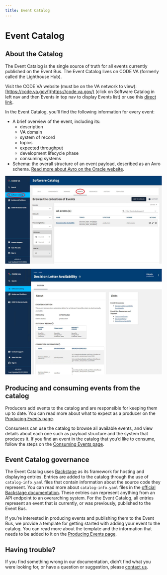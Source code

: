 ```yaml
---
title: Event Catalog
---
```


# Event Catalog

## About the Catalog

The Event Catalog is the single source of truth for all events currently published on the Event Bus. The Event Catalog lives on CODE VA (formerly called the Lighthouse Hub).

Visit the CODE VA website (must be on the VA network to view): [https://code.va.gov/](https://code.va.gov/) (click on Software Catalog in left nav and then Events in top nav to display Events list) or use this [direct link](https://code.va.gov/catalog?filters%5Bkind%5D=event&filters%5Buser%5D=all&limit=20).

In the Event Catalog, you’ll find the following information for every event:

* A brief overview of the event, including its: 
    * description
    * VA domain
    * system of record
    * topics
    * expected throughput
    * development lifecycle phase
    * consuming systems
* Schema: the overall structure of an event payload, described as an Avro schema. [Read more about Avro on the Oracle website](https://docs.oracle.com/cd/E26161_02/html/GettingStartedGuide/avroschemas.html).

![A table displaying all events in the Event Catalog on the CODE VA website. The headers are name, topic, lifecycle, domain, and actions. Filters allow content in the table to be filtered.](img/CODEVAEventsList.jpg)

![An event details page on the CODE VA website. The page gives an overview of one event, including the information listed above.](img/CODEVAEventsDLA.jpg)

## Producing and consuming events from the catalog

Producers add events to the catalog and are responsible for keeping them up to date. You can read more about what to expect as a producer on the [Producing Events page](produce-events.md).

Consumers can use the catalog to browse all available events, and view details about each one such as payload structure and the system that produces it. If you find an event in the catalog that you’d like to consume, follow the steps on the [Consuming Events page](consume-events.md).

## Event Catalog governance

The Event Catalog uses <a href="https://backstage.io/">Backstage</a> as its framework for hosting and displaying entries. Entries are added to the catalog through the use of `catalog-info.yaml` files that contain information about the source code they represent. You can read more about `catalog-info.yaml` files in the <a href="https://backstage.io/docs/features/software-catalog/descriptor-format">official Backstage documentation</a>. These entries can represent anything from an API endpoint to an overarching system. For the Event Catalog, all entries represent an event that is currently, or was previously, published to the Event Bus.

If you’re interested in producing events and publishing them to the Event Bus, we provide a template for getting started with adding your event to the catalog. You can read more about the template and the information that needs to be added to it on the [Producing Events page](produce-events.md).

## Having trouble?

If you find something wrong in our documentation, didn’t find what you were looking for, or have a question or suggestion, please [contact us](get-support.md).

